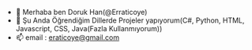 - 👋 Merhaba ben Doruk Han(@Erraticoye)
- 🌱 Şu Anda Öğrendiğim Dillerde Projeler yapıyorum(C#, Python, HTML, Javascript, CSS, Java(Fazla Kullanmıyorum))
- 📫 email : eraticoye@gmail.com

<!---
Erraticoye/Erraticoye is a ✨ special ✨ repository because its `README.md` (this file) appears on your GitHub profile.
You can click the Preview link to take a look at your changes.
--->
